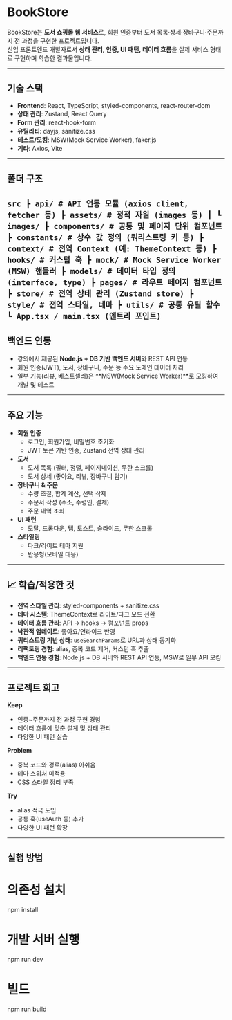 # BookStore

BookStore는 **도서 쇼핑몰 웹 서비스**로, 회원 인증부터 도서 목록·상세·장바구니·주문까지 전 과정을 구현한 프로젝트입니다.  
신입 프론트엔드 개발자로서 **상태 관리, 인증, UI 패턴, 데이터 흐름**을 실제 서비스 형태로 구현하며 학습한 결과물입니다.

---

## 기술 스택
- **Frontend**: React, TypeScript, styled-components, react-router-dom
- **상태 관리**: Zustand, React Query
- **Form 관리**: react-hook-form
- **유틸리티**: dayjs, sanitize.css
- **테스트/모킹**: MSW(Mock Service Worker), faker.js
- **기타**: Axios, Vite

---

## 폴더 구조
``
src
┣ api/ # API 연동 모듈 (axios client, fetcher 등)
┣ assets/ # 정적 자원 (images 등)
┃ ┗ images/
┣ components/ # 공통 및 페이지 단위 컴포넌트
┣ constants/ # 상수 값 정의 (쿼리스트링 키 등)
┣ context/ # 전역 Context (예: ThemeContext 등)
┣ hooks/ # 커스텀 훅
┣ mock/ # Mock Service Worker (MSW) 핸들러
┣ models/ # 데이터 타입 정의 (interface, type)
┣ pages/ # 라우트 페이지 컴포넌트
┣ store/ # 전역 상태 관리 (Zustand store)
┣ style/ # 전역 스타일, 테마
┣ utils/ # 공통 유틸 함수
┗ App.tsx / main.tsx (엔트리 포인트)
``
---

## 백엔드 연동
- 강의에서 제공된 **Node.js + DB 기반 백엔드 서버**와 REST API 연동  
- 회원 인증(JWT), 도서, 장바구니, 주문 등 주요 도메인 데이터 처리  
- 일부 기능(리뷰, 베스트셀러)은 **MSW(Mock Service Worker)**로 모킹하여 개발 및 테스트  

---

## 주요 기능
- **회원 인증**
  - 로그인, 회원가입, 비밀번호 초기화
  - JWT 토큰 기반 인증, Zustand 전역 상태 관리
- **도서**
  - 도서 목록 (필터, 정렬, 페이지네이션, 무한 스크롤)
  - 도서 상세 (좋아요, 리뷰, 장바구니 담기)
- **장바구니 & 주문**
  - 수량 조절, 합계 계산, 선택 삭제
  - 주문서 작성 (주소, 수령인, 결제)
  - 주문 내역 조회
- **UI 패턴**
  - 모달, 드롭다운, 탭, 토스트, 슬라이드, 무한 스크롤
- **스타일링**
  - 다크/라이트 테마 지원
  - 반응형(모바일 대응)

---

## 📈 학습/적용한 것
- **전역 스타일 관리**: styled-components + sanitize.css  
- **테마 시스템**: ThemeContext로 라이트/다크 모드 전환  
- **데이터 흐름 관리**: API → hooks → 컴포넌트 props  
- **낙관적 업데이트**: 좋아요/언라이크 반영  
- **쿼리스트링 기반 상태**: `useSearchParams`로 URL과 상태 동기화  
- **리팩토링 경험**: alias, 중복 코드 제거, 커스텀 훅 추출  
- **백엔드 연동 경험**: Node.js + DB 서버와 REST API 연동, MSW로 일부 API 모킹  

---

## 프로젝트 회고
**Keep**
- 인증~주문까지 전 과정 구현 경험  
- 데이터 흐름에 맞춘 설계 및 상태 관리  
- 다양한 UI 패턴 실습  

**Problem**
- 중복 코드와 경로(alias) 아쉬움  
- 테마 스위처 미적용  
- CSS 스타일 정리 부족  

**Try**
- alias 적극 도입  
- 공통 훅(useAuth 등) 추가  
- 다양한 UI 패턴 확장  

---

## 실행 방법
# 의존성 설치
npm install

# 개발 서버 실행
npm run dev

# 빌드
npm run build
